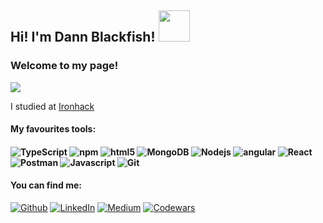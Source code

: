 <h2>Hi! I'm Dann Blackfish! <img src="https://media.giphy.com/media/Gcg0qWG4TIGJTjPb97/giphy.gif" width="50"></h2>
<h3>Welcome to my page!</h3>

<img src="https://res.cloudinary.com/dannblackfish/image/upload/v1625773408/images/FIRMA_BLACKFISH-03_iuxzqy.png"/>

<p>I studied at <a href="https://www.ironhack.com/en">Ironhack</a></p>

<h4>My favourites tools:<h4>
   <img alt="TypeScript" src="https://img.shields.io/badge/-TypeScript-3178C6?style=flat-square&logo=typescript&logoColor=white" />
   <img alt="npm" src="https://img.shields.io/badge/-NPM-CB3837?style=flat-square&logo=npm&logoColor=white" />
   <img alt="html5" src="https://img.shields.io/badge/-HTML5-E34F26?style=flat-square&logo=html5&logoColor=white" />
   <img alt="MongoDB" src="https://img.shields.io/badge/-MongoDB-47A248?style=flat-square&logo=mongodb&logoColor=white" />
   <img alt="Nodejs" src="https://img.shields.io/badge/-Nodejs-339933?style=flat-square&logo=Node.js&logoColor=white" />
   <img alt="angular" src="https://img.shields.io/badge/-Angular-DD0031?style=flat-square&logo=angular&logoColor=white" />
   <img alt="React" src="https://img.shields.io/badge/-React-61DAFB?style=flat-square&logo=react&logoColor=black" />
   <img alt="Postman" src="https://img.shields.io/badge/-Postman-FF6C37?style=flat-square&logo=postman&logoColor=white" />
   <img alt="Javascript" src="https://img.shields.io/badge/-Javascript-F7DF1E?style=flat-square&logo=javascript&logoColor=black" />
   <img alt="Git" src="https://img.shields.io/badge/-git-F05032?style=flat-square&logo=git&logoColor=white" />
   

<h4>You can find me:</h4>
<p><a href="https://github.com/DannBlackfish" target="_blank"><img alt="Github" src="https://img.shields.io/badge/GitHub-%2312100E.svg?&style=for-the-badge&logo=Github&logoColor=white" /></a> <a href="https://www.linkedin.com/in/daniela-ixchel-alonzo-llanos/" target="_blank"><img alt="LinkedIn" src="https://img.shields.io/badge/linkedin-%230077B5.svg?&style=for-the-badge&logo=linkedin&logoColor=white" /></a> <a href="https://medium.com/@dannblackfish" target="_blank"><img alt="Medium" src="https://img.shields.io/badge/medium-%2312100E.svg?&style=for-the-badge&logo=medium&logoColor=white" /></a> <a href="https://www.codewars.com/users/Dann_Blackfish" target="_blank"><img alt="Codewars" src="https://img.shields.io/badge/codewars-%2312100E.svg?&style=for-the-badge&logo=codewars&logoColor=white" /></a>
</p>  
   
   
<!--
**DannBlackfish/DannBlackfish** is a ✨ _special_ ✨ repository because its `README.md` (this file) appears on your GitHub profile.

Here are some ideas to get you started:

- 🔭 I’m currently working on ...
- 🌱 I’m currently learning ...
- 👯 I’m looking to collaborate on ...
- 🤔 I’m looking for help with ...
- 💬 Ask me about ...
- 📫 How to reach me: ...
- 😄 Pronouns: ...
- ⚡ Fun fact: ...

ICONS SVG:
https://cdn.jsdelivr.net/npm/simple-icons@3.2.0/icons/

ICONS TOOL:
https://shields.io/
-->
